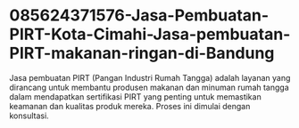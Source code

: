 # 085624371576-Jasa-Pembuatan-PIRT-Kota-Cimahi-Jasa-pembuatan-PIRT-makanan-ringan-di-Bandung
 Jasa pembuatan PIRT (Pangan Industri Rumah Tangga) adalah layanan yang dirancang untuk membantu produsen makanan dan minuman rumah tangga dalam mendapatkan sertifikasi PIRT yang penting untuk memastikan keamanan dan kualitas produk mereka. Proses ini dimulai dengan konsultasi.
